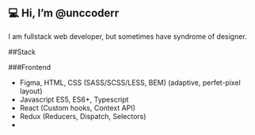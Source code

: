 ## 💻 Hi, I’m @unccoderr

I am fullstack web developer, but sometimes have syndrome of designer.

##Stack
 
###Frontend
* Figma, HTML, CSS (SASS/SCSS/LESS, BEM) (adaptive, perfet-pixel layout) 
* Javascript ES5, ES6+, Typescript
* React (Custom hooks, Context API)
* Redux (Reducers, Dispatch, Selectors)
* 


